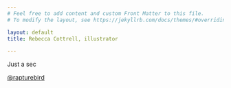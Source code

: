 ```yaml
---
# Feel free to add content and custom Front Matter to this file.
# To modify the layout, see https://jekyllrb.com/docs/themes/#overriding-theme-defaults

layout: default
title: Rebecca Cottrell, illustrator

---
```


Just a sec

[@rapturebird](https://instagram.com/rapturebird)
